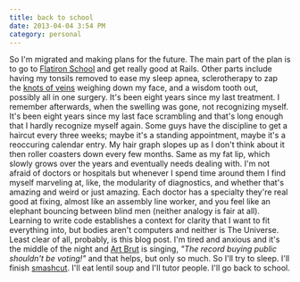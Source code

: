 ```yaml
---
title: back to school
date: 2013-04-04 3:54 PM
category: personal
---
```


So I'm migrated and making plans for the future. The main part of the plan is to go to [Flatiron School][] and get really good at Rails. Other parts include having my tonsils removed to ease my sleep apnea, sclerotherapy to zap the [knots of veins][] weighing down my face, and a wisdom tooth out, possibly all in one surgery. It's been eight years since my last treatment. I remember afterwards, when the swelling was gone, not recognizing myself. It's been eight years since my last face scrambling and that's long enough that I hardly recognize myself again. Some guys have the discipline to get a haircut every three weeks; maybe it's a standing appointment, maybe it's a reoccuring calendar entry. My hair graph slopes up as I don't think about it then roller coasters down every few months. Same as my fat lip, which slowly grows over the years and eventually needs dealing with. I'm not afraid of doctors or hospitals but whenever I spend time around them I find myself marveling at, like, the modularity of diagnostics, and whether that's amazing and weird or just amazing. Each doctor has a specialty they're real good at fixing, almost like an assembly line worker, and you feel like an elephant bouncing between blind men (neither analogy is fair at all). Learning to write code establishes a context for clarity that I want to fit everything into, but bodies aren't computers and neither is The Universe. Least clear of all, probably, is this blog post. I'm tired and anxious and it's the middle of the night and [Art Brut][] is singing, *"The record buying public shouldn't be voting!"* and that helps, but only so much. So I'll try to sleep. I'll finish [smashcut][]. I'll eat lentil soup and I'll tutor people. I'll go back to school.

[Flatiron School]: http://www.youtube.com/watch?v=QhM8QcS8P9Q
[knots of veins]: http://en.wikipedia.org/wiki/Arteriovenous_malformation
[Art Brut]: http://www.youtube.com/watch?v=U7-q95zn2gg
[smashcut]: https://rubygems.org/gems/smashcut
